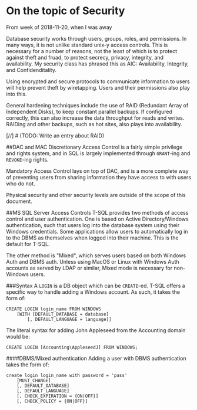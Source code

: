 On the topic of Security
========================
From week of 2018-11-20, when I was away

Database security works through users, groups, roles, and permissions.
In many ways, it is not unlike standard unix-y access controls. This is
necessary for a number of reasons, not the least of which is to protect
against theft and fruad, to protect secrecy, privacy, integrity, and
availability. My security class has phrased this as AIC: Availability,
Integrity, and Confidenditality.

Using encrypted and secure protocols to communicate information to users
will help prevent theft by wiretapping. Users and their permissions also
play into this.

General hardening techniques include the use of RAID (Redundant Array of
Independent Disks), to keep constant parallel backups. If configured
correctly, this can also increase the data throughput for reads and
writes. RAIDing and other backups, such as hot sites, also plays into
availability.

[//] # (TODO: Write an entry about RAID)

##DAC and MAC
Discretionary Access Control is a fairly simple privilege and rights
system, and in SQL is largely implemented through ``GRANT``-ing and
``REVOKE``-ing rights.

Mandatory Access Control lays on top of DAC, and is a more complete way
of preventing users from sharing information they have access to with
users who do not.

Physical security and other security levels are outside of the scope of
this document.

##MS SQL Server Access Controls
T-SQL provides two methods of access control and user authentication.
One is based on Active Directory/Windows authentication, such that users
log into the database system using their Windows credentials. Some
applications allow users to automatically log in to the DBMS as
themselves when logged into their machine. This is the default for
T-SQL.

The other method is "Mixed", which serves users based on both Windows
Auth and DBMS auth. Unless using MacOS or Linux with Windows Auth
accounts as served by LDAP or similar, Mixed mode is necessary for
non-Windows users.

###Syntax
A ``LOGIN`` is a DB object which can be ``CREATE``-ed. T-SQL offers a
specific way to handle adding a Windows account. As such, it takes
the form of:

```
CREATE LOGIN login_name FROM WINDOWS
	[WITH [DEFAULT_DATABASE = database]
		[, DEFAULT_LANGUAGE = language]]
```

The literal syntax for adding John Appleseed from the Accounting domain
would be:

```
CREATE LOGIN [Accounting\AppleseedJ] FROM WINDOWS;
```

####DBMS/Mixed authentication
Adding a user with DBMS authentication takes the form of:

```
create login login_name with password = 'pass'
	[MUST_CHANGE]
	[, DEFAULT_DATABASE]
	[, DEFAULT_LANGUAGE]
	[, CHECK_EXPIRATION = {ON|OFF}]
	[, CHECK_POLICY = {ON|OFF}]
```
